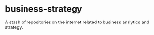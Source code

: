 # business-strategy
A stash of repositories on the internet related to business analytics and strategy.
